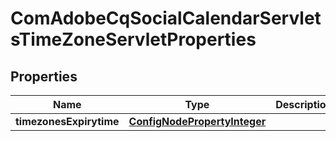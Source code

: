 

# ComAdobeCqSocialCalendarServletsTimeZoneServletProperties

## Properties

Name | Type | Description | Notes
------------ | ------------- | ------------- | -------------
**timezonesExpirytime** | [**ConfigNodePropertyInteger**](ConfigNodePropertyInteger.md) |  |  [optional]



